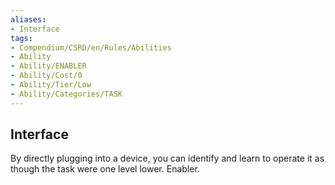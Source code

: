 ```yaml
---
aliases:
- Interface
tags:
- Compendium/CSRD/en/Rules/Abilities
- Ability
- Ability/ENABLER
- Ability/Cost/0
- Ability/Tier/Low
- Ability/Categories/TASK
---
```


  
## Interface  
By directly plugging into a device, you can identify and learn to operate it as though the task were one level lower. Enabler. 